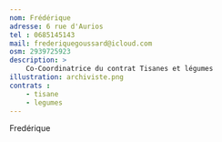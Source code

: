 ```yaml
---
nom: Frédérique
adresse: 6 rue d'Aurios
tel : 0685145143
mail: frederiquegoussard@icloud.com
osm: 2939725923
description: >
    Co-Coordinatrice du contrat Tisanes et légumes
illustration: archiviste.png
contrats : 
    - tisane
    - legumes
---
```


Fredérique
